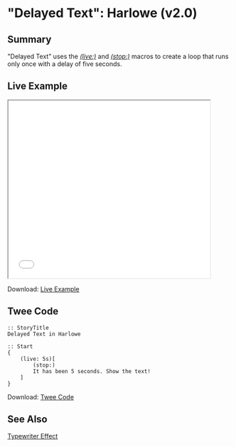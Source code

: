 # "Delayed Text": Harlowe (v2.0)

## Summary

"Delayed Text" uses the *[(live:)](https://twine2.neocities.org/#macro_live)* and *[(stop:)](https://twine2.neocities.org/#macro_stop)* macros to create a loop that runs only once with a delay of five seconds.

## Live Example

<section>
<iframe src="harlowe_delayedtext_example.html" height=400 width=90%></iframe>


Download: <a href="harlowe_delayedtext_example.html" target="_blank">Live Example</a>
</section>

## Twee Code

```
:: StoryTitle
Delayed Text in Harlowe

:: Start
{
	(live: 5s)[
    	(stop:)
		It has been 5 seconds. Show the text!
	]
}

```

Download: <a href="harlowe_delayedtext_twee.txt" target="_blank">Twee Code</a>

## See Also

[Typewriter Effect](../../typewriter/harlowe/harlowe_typewriter.md)
